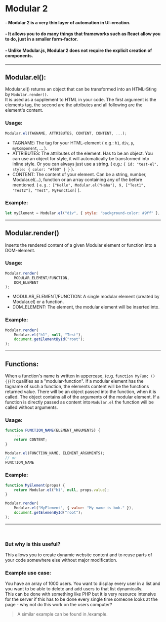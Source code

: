 # Modular 2
#### - Modular 2 is a very thin layer of automation in UI-creation.
#### - It allows you to do many things that frameworks such as React allow you to do, just in a smaller form-factor.
#### - Unlike Modular.js, Modular 2 does not require the explicit creation of components.
<hr>

## Modular.el():
Modular.el() returns an object that can be transformed into an HTML-Sting by `Modular.render()`.<br>
It is used as a supplement to HTML in your code. The first argument is the elements tag, the second are the attributes and all following are the element's content.
### Usage:
```js
Modular.el(TAGNAME, ATTRIBUTES, CONTENT, CONTENT, ...);
```
- TAGNAME: The tag for your HTML-element ( e.g.: `h1`, `div`, `p`, `myComponent`, ... ).
- ATTRIBUTES: The attributes of the element. Has to be an object. You can use an object for style, it will automatically be transformed into inline style. Or you can always just use a string. ( e.g.: `{ id: "test-el", style: { color: "#f00" } }` ).
- CONTENT: The content of your element. Can be a string, number, Modular.el(...), function or an array containing any of the before mentioned. ( `e.g.: ["Hello", Modular.el("Haha"), 9, ["Test1", "Test2"], "Test", MyFunction]` ).

### Example:
```js
let myElement = Modular.el("div", { style: "background-color: #9ff" }, "Hello World");
```
<hr>

## Modular.render()
Inserts the rendered content of a given Modular element or function into a DOM-element.
### Usage:
```js
Modular.render(
    MODULAR_ELEMENT/FUNCTION,
    DOM_ELEMENT
);
```
- MODULAR_ELEMENT/FUNCTION: A single modular element (created by Modular.el) or a function.
- DOM_ELEMENT: The element, the modular element will be inserted into.

### Example:
```js
Modular.render(
    Modular.el("h1", null, "Test"),
    document.getElementById("root");
);
```
<hr>

## Functions:
When a function's name is written in uppercase, (e.g. `function MyFunc () {}`) it qualifies as a "modular-function". If a modular element has the tagname of such a function, the elements content will be the functions returned value. There will be an object passed into the function, when it is called. The object contains all of the arguments of the modular element. If a function is directly passed as content into `Modular.el` the function will be called without arguments.
### Usage:
```js
function FUNCTION_NAME(ELEMENT_ARGUMENTS) {
    ...
    return CONTENT;
}

Modular.el(FUNCTION_NAME, ELEMENT_ARGUMENTS);
// or
FUNCTION_NAME
```

### Example:
```js
function MyElement(props) {
    return Modular.el("h1", null, props.value);
}

Modular.render(
    Modular.el("MyElement", { value: "My name is bob." }),
    document.getElemenById("root");
);
```
<hr>
<br>

### But why is this useful?
This allows you to create dynamic website content and to reuse parts of your code somewhere else without major modification.<br>
### Example use case:
You have an array of 1000 users. You want to display every user in a list and you want to be able to delete and add users to that list dynamically.
<br>
This can be done with something like PHP but it is very resource intensive for the server if this has to be done every single time someone looks at the page - why not do this work on the users computer?<br>
> A similar example can be found in /example.